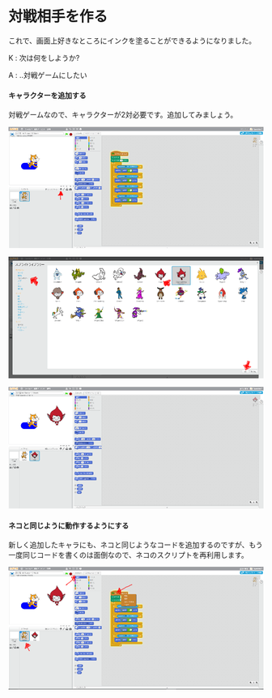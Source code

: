 # 対戦相手を作る

これで、画面上好きなところにインクを塗ることができるようになりました。

K : 次は何をしようか?

A : ..対戦ゲームにしたい


#### キャラクターを追加する

対戦ゲームなので、キャラクターが2対必要です。追加してみましょう。

![](up_down_001b.png)

![](up_down_002a.png)

![](match_003a.png)

#### ネコと同じように動作するようにする

新しく追加したキャラにも、ネコと同じようなコードを追加するのですが、もう一度同じコードを書くのは面倒なので、ネコのスクリプトを再利用します。

![](match_005b.png)
